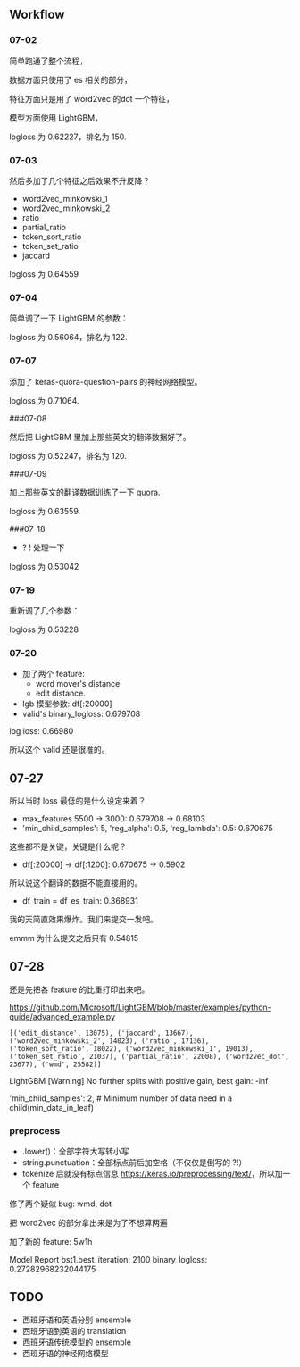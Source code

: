 ## Workflow

### 07-02

简单跑通了整个流程，

数据方面只使用了 es 相关的部分，

特征方面只是用了 word2vec 的dot 一个特征，

模型方面使用 LightGBM，

logloss 为 0.62227，排名为 150.

### 07-03

然后多加了几个特征之后效果不升反降？

* word2vec_minkowski_1 
* word2vec_minkowski_2
* ratio
* partial_ratio 
* token_sort_ratio 
* token_set_ratio 
* jaccard

logloss 为 0.64559

### 07-04

简单调了一下 LightGBM 的参数：

logloss 为 0.56064，排名为 122.

### 07-07

添加了 keras-quora-question-pairs 的神经网络模型。

logloss 为 0.71064.

###07-08

然后把 LightGBM 里加上那些英文的翻译数据好了。

logloss 为 0.52247，排名为 120.

###07-09

加上那些英文的翻译数据训练了一下 quora.

logloss 为 0.63559.

###07-18

* ? ! 处理一下

logloss 为 0.53042

### 07-19

重新调了几个参数：

logloss 为 0.53228

### 07-20

* 加了两个 feature: 
  * word mover's distance 
  * edit distance.
* lgb 模型参数: df[:20000]
* valid's binary_logloss: 0.679708

log loss: 0.66980

所以这个 valid 还是很准的。

## 07-27

所以当时 loss 最低的是什么设定来着？

* max_features 5500 -> 3000: 0.679708 -> 0.68103
* 'min_child_samples': 5,  'reg_alpha': 0.5,  'reg_lambda': 0.5:  0.670675

这些都不是关键，关键是什么呢？

* df[:20000] -> df[:1200]: 0.670675 -> 0.5902

所以说这个翻译的数据不能直接用的。

* df_train = df_es_train: 0.368931

我的天简直效果爆炸。我们来提交一发吧。

emmm 为什么提交之后只有 0.54815

## 07-28

还是先把各 feature 的比重打印出来吧。

<https://github.com/Microsoft/LightGBM/blob/master/examples/python-guide/advanced_example.py>

```
[('edit_distance', 13075), ('jaccard', 13667), ('word2vec_minkowski_2', 14023), ('ratio', 17136), ('token_sort_ratio', 18022), ('word2vec_minkowski_1', 19013), ('token_set_ratio', 21037), ('partial_ratio', 22008), ('word2vec_dot', 23677), ('wmd', 25582)]
```



LightGBM [Warning] No further splits with positive gain, best gain: -inf

'min_child_samples': 2,  # Minimum number of data need in a child(min_data_in_leaf)

### preprocess

* .lower()：全部字符大写转小写
* string.punctuation：全部标点前后加空格（不仅仅是倒写的 ?!）
* tokenize 后就没有标点信息 <https://keras.io/preprocessing/text/>，所以加一个 feature



修了两个疑似 bug: wmd, dot



把 word2vec 的部分拿出来是为了不想算两遍

加了新的 feature: 5w1h



Model Report
bst1.best_iteration:  2100
binary_logloss: 0.27282968232044175



## TODO

* 西班牙语和英语分别 ensemble 
* 西班牙语到英语的  translation
* 西班牙语传统模型的 ensemble
* 西班牙语的神经网络模型

